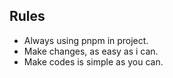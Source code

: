 ## Rules
* Always using pnpm in project.
* Make changes, as easy as i can.
* Make codes is simple as you can.
 

